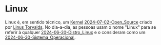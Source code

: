 # Linux 
Linux é, em sentido técnico, um [Kernel](Kernel) [2024-07-02-Open_Source](api/2024/07/02/2024-07-02-Open_Source.md) criado por [Linus Torvalds](Linus%20Torvalds.md). No dia-a-dia, as pessoas usam o nome "Linux" para se referir à qualquer [2024-06-30-Distro_Linux](api/2024/06/30/2024-06-30-Distro_Linux.md) e o consideram como um [2024-06-30-Sistema_Operacional](api/2024/06/30/2024-06-30-Sistema_Operacional.md).